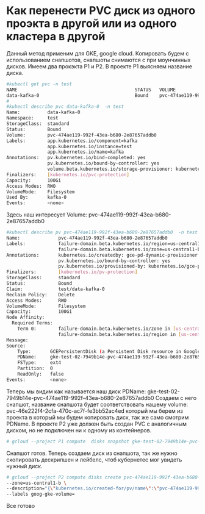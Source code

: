 # Как перенести PVC диск из одного проэкта в другой или из одного кластера в другой

Данный метод применим для GKE, google cloud.
Копировать будем с использованием снапшотов, снапшоты снимаются с при моунчинных дисков.
Имеем два прокэкта P1 и P2.
В проекте P1 выясняем название диска.

```bash
#kubectl get pvc -n test
NAME                                           STATUS   VOLUME                                     CAPACITY   ACCESS MODES   STORAGECLASS   AGE
data-kafka-0                                   Bound    pvc-474ae119-992f-43ea-b680-2e87657addb0   100Gi      RWO            standard       28h
#
#kubectl describe pvc data-kafka-0  -n test
Name:          data-kafka-0
Namespace:     test
StorageClass:  standard
Status:        Bound
Volume:        pvc-474ae119-992f-43ea-b680-2e87657addb0
Labels:        app.kubernetes.io/component=kafka
               app.kubernetes.io/instance=test
               app.kubernetes.io/name=kafka
Annotations:   pv.kubernetes.io/bind-completed: yes
               pv.kubernetes.io/bound-by-controller: yes
               volume.beta.kubernetes.io/storage-provisioner: kubernetes.io/gce-pd
Finalizers:    [kubernetes.io/pvc-protection]
Capacity:      100Gi
Access Modes:  RWO
VolumeMode:    Filesystem
Used By:       kafka-0
Events:        <none>
````

Здесь наш интересует  Volume: pvc-474ae119-992f-43ea-b680-2e87657addb0

```bash
#kubectl describe pv pvc-474ae119-992f-43ea-b680-2e87657addb0  -n test
Name:              pvc-474ae119-992f-43ea-b680-2e87657addb0
Labels:            failure-domain.beta.kubernetes.io/region=us-central1
                   failure-domain.beta.kubernetes.io/zone=us-central1-b
Annotations:       kubernetes.io/createdby: gce-pd-dynamic-provisioner
                   pv.kubernetes.io/bound-by-controller: yes
                   pv.kubernetes.io/provisioned-by: kubernetes.io/gce-pd
Finalizers:        [kubernetes.io/pv-protection]
StorageClass:      standard
Status:            Bound
Claim:             test/data-kafka-0
Reclaim Policy:    Delete
Access Modes:      RWO
VolumeMode:        Filesystem
Capacity:          100Gi
Node Affinity:
  Required Terms:
    Term 0:        failure-domain.beta.kubernetes.io/zone in [us-central1-b]
                   failure-domain.beta.kubernetes.io/region in [us-central1]
Message:
Source:
    Type:       GCEPersistentDisk (a Persistent Disk resource in Google Compute Engine)
    PDName:     gke-test-02-7949b14e-pvc-474ae119-992f-43ea-b680-2e87657addb0
    FSType:     ext4
    Partition:  0
    ReadOnly:   false
Events:         <none>
```

Теперь мы видим как называется наш диск  PDName: gke-test-02-7949b14e-pvc-474ae119-992f-43ea-b680-2e87657addb0
Создаем с него снапшот, название снапшота будет соответствовать нашему  volume: pvc-46e222f4-2cfa-470c-ac7f-fe3bb52ac4ed который мы берем из проекта в который мы будем копировать диск, так же само 
смотрим PDName. В проекте P2 уже должен быть создан PVC с аналогичным диском, но не подключен ни к одному из контейнеров.

```bash
# gcloud --project P1 compute  disks snapshot gke-test-02-7949b14e-pvc-474ae119-992f-43ea-b680-2e87657addb0 --zone=us-central1-a --snapshot-names=pvc-474ae119-992f-43ea-b680-2e87657addb0

```

Снапшот готов.
Теперь создаем диск из снапшота, так же нужно скопировать дескрипшен и лейбелс, чтоб кубернетес мог увидеть нужный диск.

```bash
# gcloud --project P2 compute disks create pvc-474ae119-992f-43ea-b680-2e87657addb0 --source-snapshot https://www.googleapis.com/compute/v1/projects/test-57e40f6d/global/snapshots/pvc-474ae119-992f-43ea-b680-2e87657addb0 \
--zone=us-central1-b \
--description="{\"kubernetes.io/created-for/pv/name\":\"pvc-474ae119-992f-43ea-b680-2e87657addb0\",\"kubernetes.io/created-for/pvc/name\":\"data-kafka-0\",\"kubernetes.io/created-for/pvc/namespace\":\"test\"}" \
--labels goog-gke-volume=
```

Все готово
